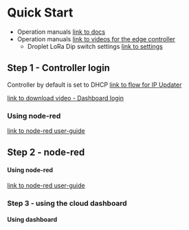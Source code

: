 # Quick Start
 - Operation manuals [link to docs](https://github.com/NubeIO/nube-help/tree/master/user-manuals)
  - Operation manuals [link to videos for the edge controller](https://github.com/NubeIO/nube-help/tree/master/videos-edge-dashboard)
    - Droplet LoRa Dip switch settings [link to settings](https://github.com/NubeIO/nube-help/blob/master/lora/droplets/help.md)



## Step 1 - Controller login 

Controller by default is set to DHCP
[link to flow for IP Updater](https://github.com/NubeIO/nube-help/blob/master/flows-edge-io-controller/updateIP.json)


[link to download video - Dashboard login](https://github.com/NubeIO/nube-help/raw/master/videos-edge-dashboard/1%20-%20Login%20to%20Dashboard.mp4)


### Using node-red

[link to node-red user-guide](https://nodered.org/docs/user-guide/)





## Step 2 - node-red

#### Using node-red

[link to node-red user-guide](https://nodered.org/docs/user-guide/)



### Step 3 - using the cloud dashboard

#### Using dashboard

